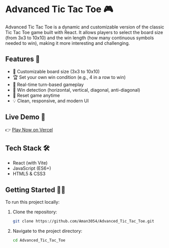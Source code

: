 # Advanced Tic Tac Toe 🎮

Advanced Tic Tac Toe is a dynamic and customizable version of the classic Tic Tac Toe game built with React. It allows players to select the board size (from 3x3 to 10x10) and the win length (how many continuous symbols needed to win), making it more interesting and challenging.

## Features 🚀

- 🔢 Customizable board size (3x3 to 10x10)
- 🏆 Set your own win condition (e.g., 4 in a row to win)
- 🔄 Real-time turn-based gameplay
- 🧠 Win detection (horizontal, vertical, diagonal, anti-diagonal)
- 🔁 Reset game anytime
- 💡 Clean, responsive, and modern UI

## Live Demo 🔗

👉 [Play Now on Vercel](https://advanced-tic-tac-toe-eta.vercel.app)

## Tech Stack 🛠️

- React (with Vite)
- JavaScript (ES6+)
- HTML5 & CSS3

## Getting Started 🧑‍💻

To run this project locally:

1. Clone the repository:
   ```bash
   git clone https://github.com/Aman3054/Advanced_Tic_Tac_Toe.git
2. Navigate to the project directory:
   ```bash
   cd Advanced_Tic_Tac_Toe
   

